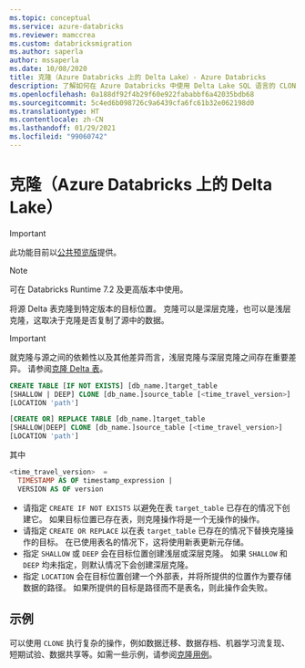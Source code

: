 ```yaml
---
ms.topic: conceptual
ms.service: azure-databricks
ms.reviewer: mamccrea
ms.custom: databricksmigration
ms.author: saperla
author: mssaperla
ms.date: 10/08/2020
title: 克隆（Azure Databricks 上的 Delta Lake）- Azure Databricks
description: 了解如何在 Azure Databricks 中使用 Delta Lake SQL 语言的 CLONE 语法。
ms.openlocfilehash: 0a188df92f4b29f60e922fababbf6a42035bdb68
ms.sourcegitcommit: 5c4ed6b098726c9a6439cfa6fc61b32e062198d0
ms.translationtype: HT
ms.contentlocale: zh-CN
ms.lasthandoff: 01/29/2021
ms.locfileid: "99060742"
---
```

# <a name="clone-delta-lake-on-azure-databricks"></a>克隆（Azure Databricks 上的 Delta Lake）

> [!IMPORTANT]
>
> 此功能目前以[公共预览版](../../../../release-notes/release-types.md)提供。

> [!NOTE]
>
> 可在 Databricks Runtime 7.2 及更高版本中使用。

将源 Delta 表克隆到特定版本的目标位置。 克隆可以是深层克隆，也可以是浅层克隆，这取决于克隆是否复制了源中的数据。

> [!IMPORTANT]
>
> 就克隆与源之间的依赖性以及其他差异而言，浅层克隆与深层克隆之间存在重要差异。 请参阅[克隆 Delta 表](../../../../delta/delta-utility.md#clone-delta-table)。

```sql
CREATE TABLE [IF NOT EXISTS] [db_name.]target_table
[SHALLOW | DEEP] CLONE [db_name.]source_table [<time_travel_version>]
[LOCATION 'path']
```

```sql
[CREATE OR] REPLACE TABLE [db_name.]target_table
[SHALLOW|DEEP] CLONE [db_name.]source_table [<time_travel_version>]
[LOCATION 'path']
```

其中

```sql
<time_travel_version>  =
  TIMESTAMP AS OF timestamp_expression |
  VERSION AS OF version
```

* 请指定 ``CREATE IF NOT EXISTS`` 以避免在表 ``target_table`` 已存在的情况下创建它。 如果目标位置已存在表，则克隆操作将是一个无操作的操作。
* 请指定 ``CREATE OR REPLACE`` 以在表 ``target_table`` 已存在的情况下替换克隆操作的目标。 在已使用表名的情况下，这将使用新表更新元存储。
* 指定 ``SHALLOW`` 或 ``DEEP`` 会在目标位置创建浅层或深层克隆。 如果 ``SHALLOW`` 和 ``DEEP`` 均未指定，则默认情况下会创建深层克隆。
* 指定 ``LOCATION`` 会在目标位置创建一个外部表，并将所提供的位置作为要存储数据的路径。 如果所提供的目标是路径而不是表名，则此操作会失败。

## <a name="examples"></a>示例

可以使用 ``CLONE`` 执行复杂的操作，例如数据迁移、数据存档、机器学习流复现、短期试验、数据共享等。如需一些示例，请参阅[克隆用例](../../../../delta/delta-utility.md#clone-use-cases)。